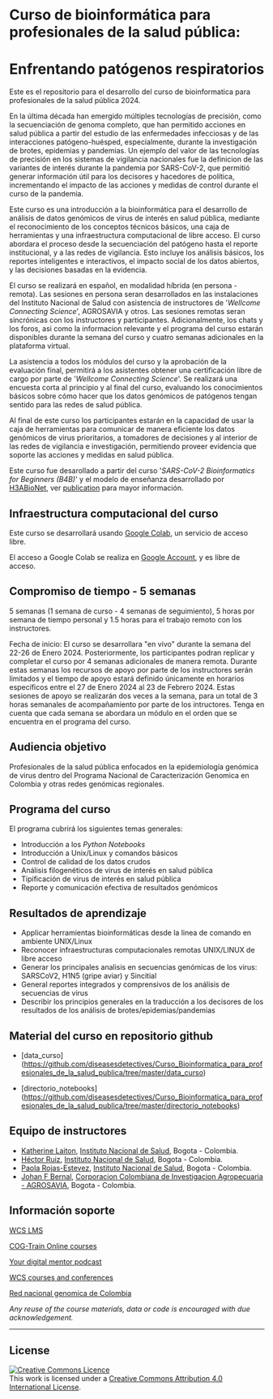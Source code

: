 # Curso de bioinformática para profesionales de la salud pública:
# Enfrentando patógenos respiratorios

Este es el repositorio para el desarrollo del curso de bioinformatica para profesionales de la salud pública 2024.

En la última década han emergido múltiples tecnologías de precisión, como la secuenciación de genoma completo, que han permitido acciones en salud pública a partir del estudio de las enfermedades infecciosas y de las interacciones patógeno-huésped, especialmente, durante la investigación de brotes, epidemias y pandemias. Un ejemplo del valor de las tecnologías de precisión en los sistemas de vigilancia nacionales fue la definicion de las variantes de interés durante la pandemia por SARS-CoV-2, que permitió generar información útil para los decisores y hacedores de política, incrementando el impacto de las acciones y medidas de control durante el curso de la pandemia.    

Este curso es una introducción a la bioinformática para el desarrollo de análisis de datos genómicos de virus de interés en salud pública, mediante el reconocimiento de los conceptos técnicos básicos, una caja de herramientas y una infraestructura computacional de libre acceso. El curso abordara el proceso desde la secuenciación del patógeno hasta el reporte institucional, y a las redes de vigilancia. Esto incluye los análisis básicos, los reportes inteligentes e interactivos, el impacto social de los datos abiertos, y las decisiones basadas en la evidencia.

El curso se realizará en español, en modalidad híbrida (en persona - remota). Las sesiones en persona seran desarrollados en las instalaciones del Instituto Nacional de Salud con asistencia de instructores de '_Wellcome Connecting Science_', AGROSAVIA y otros. Las sesiones remotas seran sincrónicas con los instructores y participantes. Adicionalmente, los chats y los foros, asi como la informacion relevante y el programa del curso estarán disponibles durante la semana del curso y cuatro semanas adicionales en la plataforma virtual.     

La asistencia a todos los módulos del curso y la aprobación de la evaluación final, permitirá a los asistentes obtener una certificación libre de cargo por parte de '_Wellcome Connecting Science_'. Se realizará una encuesta corta al principio y al final del curso, evaluando los conocimientos básicos sobre cómo hacer que los datos genómicos de patógenos tengan sentido para las redes de salud pública.              
 
Al final de este curso los participantes estarán en la capacidad de usar la caja de herramientas para comunicar de manera eficiente los datos genómicos de virus prioritarios, a tomadores de decisiones y al interior de las redes de vigilancia e investigación, permitiendo proveer evidencia que soporte las acciones y medidas en salud pública. 

Este curso fue desarollado a partir del curso '_SARS-CoV-2 Bioinformatics for Beginners (B4B)_' y el modelo de enseñanza desarrollado por [H3ABioNet](https://www.h3abionet.org), ver [publication](https://journals.plos.org/ploscompbiol/article?id=10.1371/journal.pcbi.1008640) para mayor información. 


## Infraestructura computacional del curso  

Este curso se desarrollará usando [Google Colab](https://colab.research.google.com/), un servicio de acceso libre.

El acceso a Google Colab se realiza en [Google Account](https://www.google.com/account/about/), y es libre de acceso.

## Compromiso de tiempo - 5 semanas

5 semanas (1 semana de curso - 4 semanas de seguimiento), 5 horas por semana de tiempo personal y 1.5 horas para el trabajo remoto con los instructores. 

Fecha de inicio: El curso se desarrollara "en vivo" durante la semana del 22-26 de Enero 2024. 
Posteriormente, los participantes podran replicar y completar el curso por 4 semanas adicionales de manera remota. Durante estas semanas los recursos de apoyo por parte de los instructores serán limitados y el tiempo de apoyo estará definido únicamente en horarios específicos entre el 27 de Enero 2024 al 23 de Febrero 2024. Estas sesiones de apoyo se realizarán dos veces a la semana, para un total de 3 horas semanales de acompañamiento por parte de los intructores. Tenga en cuenta que cada semana se abordara un módulo en el orden que se encuentra en el programa del curso.  

## Audiencia objetivo

Profesionales de la salud pública enfocados en la epidemiología genómica de virus dentro del Programa Nacional de Caracterización Genomica en Colombia y otras redes genómicas regionales.

## Programa del curso


El programa cubrirá los siguientes temas generales:

- Introducción a los _Python Notebooks_
- Introducción a Unix/Linux y comandos básicos
- Control de calidad de los datos crudos 
- Análisis filogenéticos de virus de interés en salud pública
- Tipificación de virus de interés en salud pública
- Reporte y comunicación efectiva de resultados genómicos  

## Resultados de aprendizaje


- Applicar herramientas bioinformáticas desde la linea de comando en ambiente UNIX/Linux
- Reconocer infraestructuras computacionales remotas UNIX/LINUX de libre acceso 
- Generar los principales analisis en secuencias genómicas de los virus: SARSCoV2, H1N5 (gripe aviar) y Sincitial 
- General reportes integrados y comprensivos de los análisis de secuencias de virus
- Describir los principios generales en la traducción a los decisores de los resultados de los análisis de brotes/epidemias/pandemias


## Material del curso en repositorio github

- [data_curso] (https://github.com/diseasesdetectives/Curso_Bioinformatica_para_profesionales_de_la_salud_publica/tree/master/data_curso)

- [directorio_notebooks] (https://github.com/diseasesdetectives/Curso_Bioinformatica_para_profesionales_de_la_salud_publica/tree/master/directorio_notebooks)

## Equipo de instructores

- [Katherine Laiton](https://scholar.google.com.co/citations?user=jRxRgEUAAAAJ&hl=en), [Instituto Nacional de Salud](https://www.ins.gov.co/Paginas/Inicio.aspx), Bogota - Colombia.
- [Héctor Ruiz](), [Instituto Nacional de Salud](https://www.ins.gov.co/Paginas/Inicio.aspx), Bogota - Colombia.
- [Paola Rojas-Estevez](https://www.researchgate.net/profile/Paola-Rojas-Estevez), [Instituto Nacional de Salud](https://www.ins.gov.co/Paginas/Inicio.aspx), Bogota - Colombia.
- [Johan F Bernal](https://scholar.google.com/citations?user=198RUBwAAAAJ&hl=en), [Corporacion Colombiana de Investigacion Agropecuaria - AGROSAVIA](https://www.agrosavia.co/), Bogota - Colombia.

## Información soporte

[WCS LMS](https://lms.wellcomeconnectingscience.org/)

[COG-Train Online courses](https://www.futurelearn.com/partners/wellcome-genome-campus)

[Your digital mentor podcast](https://coursesandconferences.wellcomeconnectingscience.org/our-events/your-digital-mentor-podcast/)

[WCS courses and conferences](https://coursesandconferences.wellcomeconnectingscience.org/)

[Red nacional genomica de Colombia](https://www.ins.gov.co/Noticias/Paginas/coronavirus-genoma.aspx)

_Any reuse of the course materials, data or code is encouraged with due acknowledgement._

******
## License
<a rel="license" href="http://creativecommons.org/licenses/by/4.0/"><img alt="Creative Commons Licence" style="border-width:0" src="https://i.creativecommons.org/l/by/4.0/88x31.png" /></a><br />This work is licensed under a <a rel="license" href="http://creativecommons.org/licenses/by/4.0/">Creative Commons Attribution 4.0 International License</a>.
